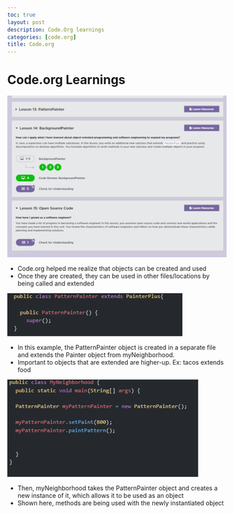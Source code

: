 ```yaml
---
toc: true
layout: post
description: Code.Org learnings
categories: [code.org]
title: Code.org
---
```

# Code.org Learnings

![Code.org](/images/codeorg.PNG)

- Code.org helped me realize that objects can be created and used
- Once they are created, they can be used in other files/locations by being called and extended

![Code.org](/images/lf.PNG "Code.org PatternPainter")

- In this example, the PatternPainter object is created in a separate file and extends the Painter object from myNeighborhood.
- Important to objects that are extended are higher-up. Ex: tacos extends food

![Code.org](/images/neighborhood.PNG "Code.org Neighborhood")

- Then, myNeighborhood takes the PatternPainter object and creates a new instance of it, which allows it to be used as an object
- Shown here, methods are being used with the newly instantiated object


